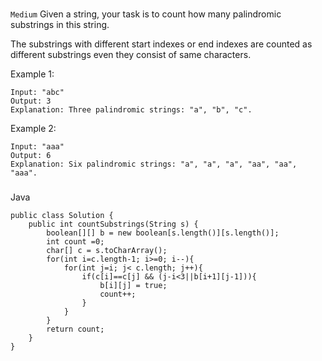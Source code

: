 ###
`Medium`
Given a string, your task is to count how many palindromic substrings in this string.

The substrings with different start indexes or end indexes are counted as different substrings even they consist of same characters.

Example 1:
```
Input: "abc"
Output: 3
Explanation: Three palindromic strings: "a", "b", "c".
```
Example 2:
```
Input: "aaa"
Output: 6
Explanation: Six palindromic strings: "a", "a", "a", "aa", "aa", "aaa".
```

###
Java

```
public class Solution {
    public int countSubstrings(String s) {
        boolean[][] b = new boolean[s.length()][s.length()];
        int count =0;
        char[] c = s.toCharArray();
        for(int i=c.length-1; i>=0; i--){
            for(int j=i; j< c.length; j++){
                if(c[i]==c[j] && (j-i<3||b[i+1][j-1])){
                    b[i][j] = true;
                    count++;
                }
            }
        }
        return count;
    }
}
```